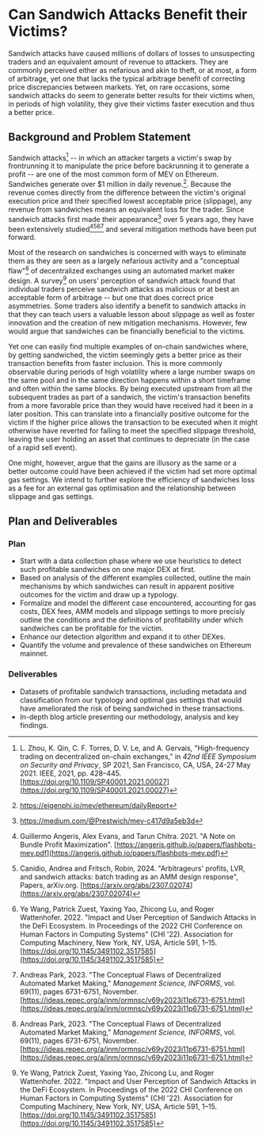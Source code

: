 # Can Sandwich Attacks Benefit their Victims?

Sandwich attacks have caused millions of dollars of losses to unsuspecting traders and an equivalent amount of revenue to attackers. They are commonly perceived either as nefarious and akin to theft, or at most, a form of arbitrage, yet one that lacks the typical arbitrage benefit of correcting price discrepancies between markets. Yet, on rare occasions, some sandwich attacks do seem to generate better results for their victims when, in periods of high volatility, they give their victims faster execution and thus a better price.

## Background and Problem Statement

Sandwich attacks[^1] -- in which an attacker targets a victim's swap by frontrunning it to manipulate the price before backrunning it to generate a profit -- are one of the most common form of MEV on Ethereum. Sandwiches generate over $1 million in daily revenue.[^2]. Because the revenue comes directly from the difference between the victim's original execution price and their specified lowest acceptable price (slippage), any revenue from sandwiches means an equivalent loss for the trader. Since sandwich attacks first made their appearance[^3] over 5 years ago, they have been extensively studied[^4][^5][^6][^7] and several mitigation methods have been put forward. 

Most of the research on sandwiches is concerned with ways to eliminate them as they are seen as a largely nefarious activity and a "conceptual flaw"[^7] of decentralized exchanges using an automated market maker design. A survey[^6] on users' perception of sandwich attack found that individual traders perceive sandwich attacks as malicious or at best an acceptable form of arbitrage -- but one that does correct price asymmetries. Some traders also identify a benefit to sandwich attacks in that they can teach users a valuable lesson about slippage as well as foster innovation and the creation of new mitigation mechanisms. However, few would argue that sandwiches can be financially beneficial to the victims.

Yet one can easily find multiple examples of on-chain sandwiches where, by getting sandwiched, the victim seemingly gets a better price as their transaction benefits from faster inclusion. This is more commonly observable during periods of high volatility where a large number swaps on the same pool and in the same direction happens within a short timeframe and often within the same blocks. By being executed upstream from all the subsequent trades as part of a sandwich, the victim's transaction benefits from a more favorable price than they would have received had it been in a later position. This can translate into a financially positive outcome for the victim if the higher price allows the transaction to be executed when it might otherwise have reverted for failing to meet the specified slippage threshold, leaving the user holding an asset that continues to depreciate (in the case of a rapid sell event). 

One might, however, argue that the gains are illusory as the same or a better outcome could have been achieved if the victim had set more optimal gas settings. We intend to further explore the efficiency of sandwiches loss as a fee for an external gas optimisation and the relationship between slippage and gas settings.

## Plan and Deliverables

### Plan
- Start with a data collection phase where we use heuristics to detect such profitable sandwiches on one major DEX at first.
- Based on analysis of the different examples collected, outline the main mechanisms by which sandwiches can result in apparent positive outcomes for the victim and draw up a typology.
- Formalize and model the different case encountered, accounting for gas costs, DEX fees, AMM models and slippage settings to more precisly outline the conditions and the definitions of profitability under which sandwiches can be profitable for the victim.
- Enhance our detection algorithm and expand it to other DEXes.
- Quantify the volume and prevalence of these sandwiches on Ethereum mainnet.

### Deliverables
- Datasets of profitable sandwich transactions, including metadata and classification from our typology and optimal gas settings that would have ameliorated the risk of being sandwiched in these transactions.
- In-depth blog article presenting our methodology, analysis and key findings.


[^1]: L. Zhou, K. Qin, C. F. Torres, D. V. Le, and A. Gervais, "High-frequency trading on decentralized on-chain exchanges," in _42nd IEEE Symposium on Security and Privacy_, SP 2021, San Francisco, CA, USA, 24-27 May 2021. IEEE, 2021, pp. 428–445. [https://doi.org/10.1109/SP40001.2021.00027](https://doi.org/10.1109/SP40001.2021.00027)
[^2]: https://eigenphi.io/mev/ethereum/dailyReport
[^3]: https://medium.com/@Prestwich/mev-c417d9a5eb3d
[^4]: Guillermo Angeris, Alex Evans, and Tarun Chitra. 2021. "A Note on Bundle Profit Maximization". [https://angeris.github.io/papers/flashbots-mev.pdf](https://angeris.github.io/papers/flashbots-mev.pdf)
[^5]: Canidio, Andrea and Fritsch, Robin, 2024. "Arbitrageurs' profits, LVR, and sandwich attacks: batch trading as an AMM design response", Papers, arXiv.org. [https://arxiv.org/abs/2307.02074](https://arxiv.org/abs/2307.02074)
[^6]: Ye Wang, Patrick Zuest, Yaxing Yao, Zhicong Lu, and Roger Wattenhofer. 2022. "Impact and User Perception of Sandwich Attacks in the DeFi Ecosystem. In Proceedings of the 2022 CHI Conference on Human Factors in Computing Systems" (CHI '22). Association for Computing Machinery, New York, NY, USA, Article 591, 1–15. [https://doi.org/10.1145/3491102.3517585](https://doi.org/10.1145/3491102.3517585)

[^7]: Andreas Park, 2023. "The Conceptual Flaws of Decentralized Automated Market Making," _Management Science, INFORMS_, vol. 69(11), pages 6731-6751, November. [https://ideas.repec.org/a/inm/ormnsc/v69y2023i11p6731-6751.html](https://ideas.repec.org/a/inm/ormnsc/v69y2023i11p6731-6751.html)
